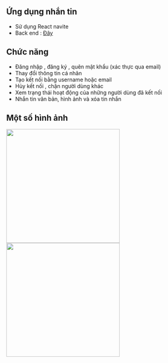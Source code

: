 ## Ứng dụng nhắn tin
- Sử dụng React navite
- Back end : [Đây](https://github.com/nvkien123/api-chat-online)
## Chức năng
- Đăng nhập , đăng ký , quên mật khẩu (xác thực qua email)
- Thay đổi thông tin cá nhân
- Tạo kết nối bằng username hoặc email
- Hủy kết nối , chặn người dùng khác
- Xem trạng thái hoạt động của những người dùng đã kết nối
- Nhắn tin văn bản, hình ảnh và xóa tin nhắn
## Một số hình ảnh
<p float="left">
<img src="https://firebasestorage.googleapis.com/v0/b/messenger-da484.appspot.com/o/demo%2F97b162da0d74d02a89657.jpg?alt=media&token=447fdff0-ebad-403f-8981-ead4e7222c1f" height="300">
<img src="https://firebasestorage.googleapis.com/v0/b/messenger-da484.appspot.com/o/demo%2F6ce2e7be8810554e0c016.jpg?alt=media&token=6ccdd051-343b-4d95-bd70-8a645f4f356f" height="300">
  </p>

